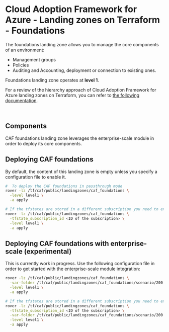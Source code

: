 # Cloud Adoption Framework for Azure - Landing zones on Terraform - Foundations

The foundations landing zone allows you to manage the core components of an environment:

* Management groups
* Policies
* Auditing and Accounting, deployment or connection to existing ones.

Foundations landing zone operates at **level 1**.

For a review of the hierarchy approach of Cloud Adoption Framework for Azure landing zones on Terraform, you can refer to [the following documentation](../../documentation/code_architecture/hierarchy.md).

</BR>

## Components

CAF foundations landing zone leverages the enterprise-scale module in order to deploy its core components.

## Deploying CAF foundations

By default, the content of this landing zone is empty unless you specify a configuration file to enable it.

```bash
#  To deploy the CAF foundations in passthrough mode
rover -lz /tf/caf/public/landingzones/caf_foundations \
  -level level1 \
  -a apply

# If the tfstates are stored in a different subscription you need to execute the following command
rover -lz /tf/caf/public/landingzones/caf_foundations \
  -tfstate_subscription_id <ID of the subscription> \
  -level level1 \
  -a apply
```

## Deploying CAF foundations with enterprise-scale (experimental)

This is currently work in progress.
Use the following configuration file in order to get started with the enterprise-scale module integration:

```bash
rover -lz /tf/caf/public/landingzones/caf_foundations \
  -var-folder /tf/caf/public/landingzones/caf_foundations/scenario/200 \
  -level level1 \
  -a apply

# If the tfstates are stored in a different subscription you need to execute the following command
rover -lz /tf/caf/public/landingzones/caf_foundations \
  -tfstate_subscription_id <ID of the subscription> \
  -var-folder /tf/caf/public/landingzones/caf_foundations/scenario/200 \
  -level level1 \
  -a apply
```
